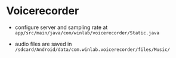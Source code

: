 # Voicerecorder


- configure server and sampling rate at ```app/src/main/java/com/winlab/voicerecorder/Static.java```

- audio files are saved in ```/sdcard/Android/data/com.winlab.voicerecorder/files/Music/```
